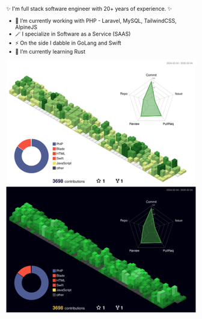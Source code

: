✨ I'm full stack software engineer with 20+ years of experience. ✨

- 🔭 I’m currently working with PHP - Laravel, MySQL, TailwindCSS, AlpineJS
- 🪄 I specialize in Software as a Service (SAAS)
- ⚡ On the side I dabble in GoLang and Swift
- 🌱 I’m currently learning Rust

![](./profile-3d-contrib/profile-green-animate.svg#gh-light-mode-only)
![](./profile-3d-contrib/profile-night-green.svg#gh-dark-mode-only)


<!--
**woodymendoza/woodymendoza** is a ✨ _special_ ✨ repository because its `README.md` (this file) appears on your GitHub profile.

Here are some ideas to get you started:

- 🔭 I’m currently working on ...
- 🌱 I’m currently learning ...
- 👯 I’m looking to collaborate on ...
- 🤔 I’m looking for help with ...
- 💬 Ask me about ...
- 📫 How to reach me: ...
- 😄 Pronouns: ...
- ⚡ Fun fact: ...
-->
